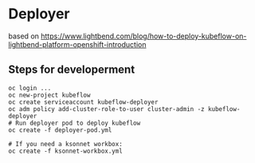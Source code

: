 # Deployer

based on  https://www.lightbend.com/blog/how-to-deploy-kubeflow-on-lightbend-platform-openshift-introduction

## Steps for developerment

```
oc login ...
oc new-project kubeflow
oc create serviceaccount kubeflow-deployer
oc adm policy add-cluster-role-to-user cluster-admin -z kubeflow-deployer
# Run deployer pod to deploy kubeflow
oc create -f deployer-pod.yml

# If you need a ksonnet workbox:
oc create -f ksonnet-workbox.yml
```